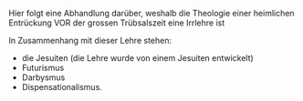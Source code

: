 <!--t heimliche Entrückung VOR der grossen Trübsal (Pre-Trib-Rapture) - in Arbeit t-->
<!--d Lehre des Freien d-->

Hier folgt eine Abhandlung darüber, weshalb die Theologie einer heimlichen Entrückung VOR der grossen Trübsalszeit eine Irrlehre ist

In Zusammenhang mit dieser Lehre stehen:
- die Jesuiten (die Lehre wurde von einem Jesuiten entwickelt)
- Futurismus
- Darbysmus
- Dispensationalismus.
